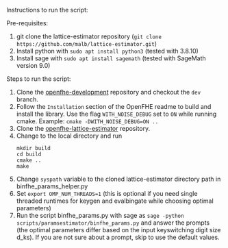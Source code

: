 Instructions to run the script:

Pre-requisites: 

1. git clone the lattice-estimator repository (`git clone https://github.com/malb/lattice-estimator.git`)
2. Install python with `sudo apt install python3` (tested with 3.8.10)
3. Install sage with `sudo apt install sagemath` (tested with SageMath version 9.0)

Steps to run the script:
1. Clone the [openfhe-development](https://github.com/openfheorg/openfhe-development) repository and checkout the `dev` branch.
2. Follow the `Installation` section of the OpenFHE readme to build and install the library. Use the flag `WITH_NOISE_DEBUG` set to `ON` while running cmake. Example: `cmake -DWITH_NOISE_DEBUG=ON ..`
3. Clone the [openfhe-lattice-estimator](https://github.com/openfheorg/openfhe-lattice-estimator) repository.
4. Change to the local directory and run
   ```
   mkdir build
   cd build
   cmake ..
   make
   ```
6. Change `syspath` variable to the cloned lattice-estimator directory path in binfhe_params_helper.py
7. Set `export OMP_NUM_THREADS=1` (this is optional if you need single threaded runtimes for keygen and evalbingate while choosing optimal parameters)
8. Run the script binfhe_params.py with sage as `sage -python scripts/paramsestimator/binfhe_params.py` and answer the prompts (the optimal parameters differ based on the input keyswitching digit size d_ks). If you are not sure about a prompt, skip to use the default values.
